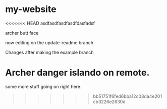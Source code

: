 # my-website

<<<<<<< HEAD
asdfasdfasdfasdfdasfadsf

archer butt face

now editing on the update-readme branch

Changes after making the example branch

Archer danger islando on remote. 
=======
some more stuff going on right here. 
>>>>>>> bb51751f6fed6bba12c08da4e201cb3226e2630d
